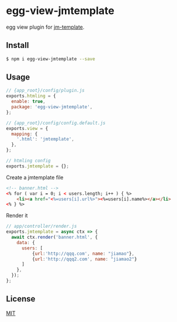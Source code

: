 # egg-view-jmtemplate

egg view plugin for [jm-template].

## Install

```bash
$ npm i egg-view-jmtemplate --save
```

## Usage

```js
// {app_root}/config/plugin.js
exports.htmling = {
  enable: true,
  package: 'egg-view-jmtemplate',
};

// {app_root}/config/config.default.js
exports.view = {
  mapping: {
    '.html': 'jmtemplate',
  },
};

// htmling config
exports.jmtemplate = {};
```

Create a jmtemplate file

```html
<!-- banner.html -->
<% for ( var i = 0; i < users.length; i++ ) { %>
    <li><a href="<%=users[i].url%>"><%=users[i].name%></a></li>
<% } %>
```

Render it

```js
// app/controller/render.js
exports.jmtemplate = async ctx => {
  await ctx.render('banner.html', {
    data: {
      users: [
          {url:'http://qqq.com', name: "jiamao"},
          {url:'http://qqq2.com', name: "jiamao2"}
      ]
    },
  });
};
```


## License

[MIT](LICENSE)

[jm-template]: https://github.com/jiamao/jm-template
